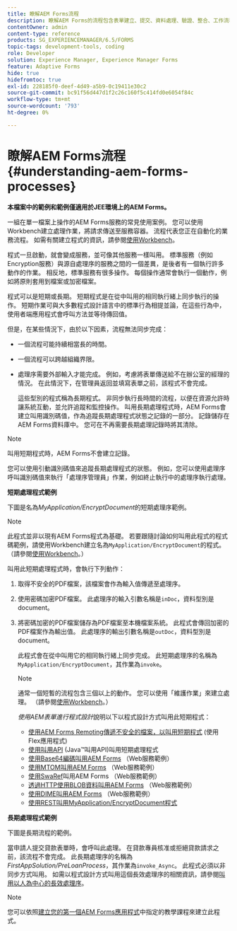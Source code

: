 ```yaml
---
title: 瞭解AEM Forms流程
description: 瞭解AEM Forms的流程包含表單建立、提交、資料處理、驗證、整合、工作流程自動化和輸出管理。
contentOwner: admin
content-type: reference
products: SG_EXPERIENCEMANAGER/6.5/FORMS
topic-tags: development-tools, coding
role: Developer
solution: Experience Manager, Experience Manager Forms
feature: Adaptive Forms
hide: true
hidefromtoc: true
exl-id: 228185f0-deef-4d49-a5b9-0c19411e30c2
source-git-commit: bc91f56d447d1f2c26c160f5c414fd0e6054f84c
workflow-type: tm+mt
source-wordcount: '793'
ht-degree: 0%

---
```


# 瞭解AEM Forms流程 {#understanding-aem-forms-processes}

**本檔案中的範例和範例僅適用於JEE環境上的AEM Forms。**

一組在單一檔案上操作的AEM Forms服務的常見使用案例。 您可以使用Workbench建立處理作業，將請求傳送至服務容器。 流程代表您正在自動化的業務流程。 如需有關建立程式的資訊，請參閱[使用Workbench](https://www.adobe.com/go/learn_aemforms_workbench_63)。

程式一旦啟動，就會變成服務，並可像其他服務一樣叫用。 標準服務（例如Encryption服務）與源自處理序的服務之間的一個差異，是後者有一個執行許多動作的作業。 相反地，標準服務有很多操作。 每個操作通常會執行一個動作，例如將原則套用到檔案或加密檔案。

程式可以是短期或長期。 短期程式是在從中叫用的相同執行緒上同步執行的操作。 短期作業可與大多數程式設計語言中的標準行為相提並論，在這些行為中，使用者端應用程式會呼叫方法並等待傳回值。

但是，在某些情況下，由於以下因素，流程無法同步完成：

* 一個流程可能持續相當長的時間。
* 一個流程可以跨越組織界限。
* 處理序需要外部輸入才能完成。 例如，考慮將表單傳送給不在辦公室的經理的情況。 在此情況下，在管理員返回並填寫表單之前，該程式不會完成。

  這些型別的程式稱為長期程式。 非同步執行長時間的流程，以便在資源允許時讓系統互動，並允許追蹤和監控操作。 叫用長期處理程式時，AEM Forms會建立叫用識別碼值，作為追蹤長期處理程式狀態之記錄的一部分。 記錄儲存在AEM Forms資料庫中。 您可在不再需要長期處理記錄時將其清除。

>[!NOTE]
>
>叫用短期程式時，AEM Forms不會建立記錄。

您可以使用引動識別碼值來追蹤長期處理程式的狀態。 例如，您可以使用處理序呼叫識別碼值來執行「處理序管理員」作業，例如終止執行中的處理序執行處理。

**短期處理程式範例**

下圖是名為&#x200B;*MyApplication/EncryptDocument*&#x200B;的短期處理序範例。

>[!NOTE]
>
>此程式並非以現有AEM Forms程式為基礎。 若要跟隨討論如何叫用此程式的程式碼範例，請使用Workbench建立名為`MyApplication/EncryptDocument`的程式。 （請參閱[使用Workbench](https://www.adobe.com/go/learn_aemforms_workbench_63)。）

叫用此短期處理程式時，會執行下列動作：

1. 取得不安全的PDF檔案，該檔案會作為輸入值傳遞至處理序。
1. 使用密碼加密PDF檔案。 此處理序的輸入引數名稱是`inDoc`，資料型別是document。
1. 將密碼加密的PDF檔案儲存為PDF檔案至本機檔案系統。 此程式會傳回加密的PDF檔案作為輸出值。 此處理序的輸出引數名稱是`outDoc`，資料型別是document。

   此程式會在從中叫用它的相同執行緒上同步完成。 此短期處理序的名稱為`MyApplication/EncryptDocument`，其作業為`invoke`。

   >[!NOTE]
   >
   >通常一個短暫的流程包含三個以上的動作。 您可以使用「維護作業」來建立處理。 （請參閱[使用Workbench](https://www.adobe.com/go/learn_aemforms_workbench_63)。）

   *使用AEM表單進行程式設計*&#x200B;說明以下以程式設計方式叫用此短期程式：

   * [使用AEM Forms Remoting傳遞不安全的檔案，以叫用短期程式](/help/forms/developing/invoking-aem-forms-using-remoting.md#invoking-a-short-lived-process-by-passing-an-unsecure-document-using-remoting) (使用Flex應用程式)
   * [使用叫用API](/help/forms/developing/invoking-aem-forms-using-java.md#invoking-a-short-lived-process-using-the-invocation-api) (Java™叫用API)叫用短期處理程式
   * [使用Base64編碼叫用AEM Forms](/help/forms/developing/invoking-aem-forms-using-web.md#invoking-aem-forms-using-base64-encoding) （Web服務範例）
   * [使用MTOM叫用AEM Forms](/help/forms/developing/invoking-aem-forms-using-web.md#invoking-aem-forms-using-mtom) （Web服務範例）
   * [使用SwaRef](/help/forms/developing/invoking-aem-forms-using-web.md#invoking-aem-forms-using-swaref)叫用AEM Forms （Web服務範例）
   * [透過HTTP使用BLOB資料叫用AEM Forms](/help/forms/developing/invoking-aem-forms-using-web.md#invoking-aem-forms-using-blob-data-over-http) （Web服務範例）
   * [使用DIME叫用AEM Forms](/help/forms/developing/invoking-aem-forms-using-web.md#invoking-aem-forms-using-dime) （Web服務範例）
   * [使用REST叫用MyApplication/EncryptDocument程式](/help/forms/developing/invoking-aem-forms-using-rest.md)

**長期處理程式範例**

下圖是長期流程的範例。

當申請人提交貸款表單時，會呼叫此處理。 在貸款專員核准或拒絕貸款請求之前，該流程不會完成。 此長期處理序的名稱為&#x200B;*FirstAppSolution/PreLoanProcess*，其作業為`invoke_Async`。 此程式必須以非同步方式叫用。 如需以程式設計方式叫用這個長效處理序的相關資訊，請參閱[叫用以人為中心的長效處理序](/help/forms/developing/invoking-human-centric-long-lived.md#invoking-human-centric-long-lived-processes)。

>[!NOTE]
>
>您可以依照[建立您的第一個AEM Forms應用程式](https://www.adobe.com/go/learn_aemforms_firstapp_ds_63)中指定的教學課程來建立此程式。
